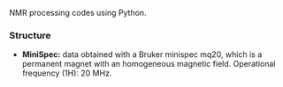 NMR processing codes using Python.

### Structure
* **MiniSpec:** data obtained with a Bruker minispec mq20, which is a permanent magnet with an homogeneous magnetic field. Operational frequency (1H): 20 MHz.